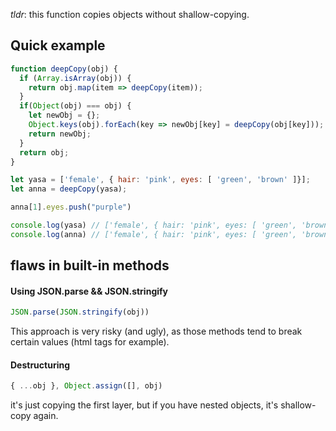 *tldr*: this function copies objects without shallow-copying.

## Quick example
```js
function deepCopy(obj) {
  if (Array.isArray(obj)) {
    return obj.map(item => deepCopy(item));
  }
  if(Object(obj) === obj) {
    let newObj = {};
    Object.keys(obj).forEach(key => newObj[key] = deepCopy(obj[key]));
    return newObj;
  }
  return obj;
}

let yasa = ['female', { hair: 'pink', eyes: [ 'green', 'brown' ]}];
let anna = deepCopy(yasa);

anna[1].eyes.push("purple")

console.log(yasa) // ['female', { hair: 'pink', eyes: [ 'green', 'brown' ]}];
console.log(anna) // ['female', { hair: 'pink', eyes: [ 'green', 'brown', 'purple' ]}];
```

## flaws in built-in methods

#### Using JSON.parse && JSON.stringify
```js
JSON.parse(JSON.stringify(obj))
```
This approach is very risky (and ugly), as those methods tend to break certain values (html tags for example).

#### Destructuring
```js
{ ...obj }, Object.assign([], obj)
```
it's just copying the first layer, but if you have nested objects, it's shallow-copy again.
